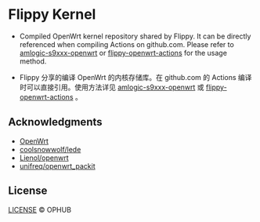 # Flippy Kernel

- Compiled OpenWrt kernel repository shared by Flippy. It can be directly referenced when compiling Actions on github.com. Please refer to [amlogic-s9xxx-openwrt](https://github.com/ophub/amlogic-s9xxx-openwrt) or [flippy-openwrt-actions](https://github.com/ophub/flippy-openwrt-actions) for the usage method.

- Flippy 分享的编译 OpenWrt 的内核存储库。在 github.com 的 Actions 编译时可以直接引用。使用方法详见 [amlogic-s9xxx-openwrt](https://github.com/ophub/amlogic-s9xxx-openwrt) 或 [flippy-openwrt-actions](https://github.com/ophub/flippy-openwrt-actions) 。

## Acknowledgments

- [OpenWrt](https://github.com/openwrt/openwrt)
- [coolsnowwolf/lede](https://github.com/coolsnowwolf/lede)
- [Lienol/openwrt](https://github.com/Lienol/openwrt)
- [unifreq/openwrt_packit](https://github.com/unifreq/openwrt_packit)

## License

[LICENSE](https://github.com/ophub/flippy-kernel/blob/main/LICENSE) © OPHUB

